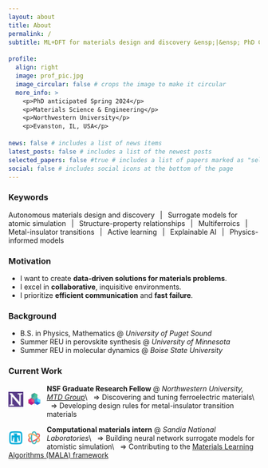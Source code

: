 ```yaml
---
layout: about
title: About
permalink: /
subtitle: ML+DFT for materials design and discovery &ensp;|&ensp; PhD Candidate &ensp;|&ensp; Rondinelli Group

profile:
  align: right
  image: prof_pic.jpg
  image_circular: false # crops the image to make it circular
  more_info: >
    <p>PhD anticipated Spring 2024</p>
    <p>Materials Science & Engineering</p> 
    <p>Northwestern University</p>
    <p>Evanston, IL, USA</p>

news: false # includes a list of news items
latest_posts: false # includes a list of the newest posts
selected_papers: false #true # includes a list of papers marked as "selected={true}"
social: false # includes social icons at the bottom of the page
---
```


<!-- TODO:
    - Add icons for background schools
 -->

### Keywords
Autonomous materials design and discovery &ensp;|&ensp; Surrogate models for atomic simulation &ensp;|&ensp; Structure-property relationships &ensp;|&ensp; Multiferroics &ensp;|&ensp; Metal-insulator transitions &ensp;|&ensp; Active learning &ensp;|&ensp; Explainable AI &ensp;|&ensp; Physics-informed models
 <!-- &ensp;|&ensp; Uncertainty quantification &ensp;|&ensp; Data visualization -->


### Motivation
- I want to create **data-driven solutions for materials problems**. 
- I excel in **collaborative**, inquisitive environments. 
- I prioritize **efficient communication** and **fast failure**.

<!-- 

<div style="display: flex; align-items: center;">
  <img src="assets/img/logo_ups.jpg" alt="Logo" style="width: 100px; float: left; margin-right: 10px;">
  <p>
    <strong>University of Puget Sound</strong>
    B.S. in Physics, Mathematics | Minor Computer Science (2014-2018)
    <br>

  </p>
</div>

&nbsp;

<div style="display: flex; align-items: center;">
  <img src="assets/img/logo_umn.png" alt="Logo" style="width: 70px; float: left; margin-right: 10px;">
  <p>
    Summer REU in perovskite synthesis @ <em>University of Minnesota</em>
  </p>
</div> -->

### Background
- B.S. in Physics, Mathematics @ *University of Puget Sound*
- Summer REU in perovskite synthesis @ *University of Minnesota*
- Summer REU in molecular dynamics @ *Boise State University*

### Current Work

<img src="assets/img/logo_nu.png"   alt="NU logo"           style="width: 30px; float: left; margin-right: 7px; margin-bottom: 15px; margin-top: 15px;">
<img src="assets/img/logo_mtdg.png" alt="MTDG logo"         style="width: 30px; float: left; margin-right: 10px; margin-bottom: 15px; margin-top: 15px;">

**NSF Graduate Research Fellow** @ *Northwestern University, [MTD Group](https://mtd.mccormick.northwestern.edu/)*\\
&nbsp;&nbsp;⇒ Discovering and tuning ferroelectric materials\\
&nbsp;&nbsp;⇒ Developing design rules for metal-insulator transition materials

<img src="assets/img/logo_sandia.png" alt="Sandia logo"     style="width: 30px; float: left; margin-right: 7px; margin-bottom: 10px; margin-top: 10px;">
<img src="assets/img/logo_mala.png"   alt="MALA logo"       style="width: 30px; float: left; margin-right: 10px; margin-bottom: 10px; margin-top: 10px;">

**Computational materials intern** @ *Sandia National Laboratories*\\
&nbsp;&nbsp;⇒ Building neural network surrogate models for atomistic simulation\\
&nbsp;&nbsp;⇒ Contributing to the [Materials Learning Algorithms (MALA) framework ](https://github.com/mala-project/mala)


<!-- <div style="display: flex;">
  <div style="margin-right: 10px;">
    <img src="assets/img/logo_sandia.png" alt="Sandia logo" style="width: 30px; margin-bottom: 10px;">
    <img src="assets/img/logo_mala.png" alt="MALA logo" style="width: 30px;">
  </div>

**Computational materials intern** @ *Sandia National Laboratories*\\
&nbsp;&nbsp;⇒ Building neural network surrogate models for atomistic simulation\\
&nbsp;&nbsp;⇒ Contributing to the [Materials Learning Algorithms (MALA) framework ](https://github.com/mala-project/mala)

</div>

<div style="display: flex; align-items: start;">
  <div style="margin-right: 10px;">
    <img src="assets/img/logo_sandia.png" alt="Sandia logo" style="width: 30px; margin-bottom: 10px;">
    <img src="assets/img/logo_mala.png" alt="MALA logo" style="width: 30px;">
  </div>
  <div>

**Computational materials intern** @ *Sandia National Laboratories*\\
&nbsp;&nbsp;⇒ Building neural network surrogate models for atomistic simulation<>
&nbsp;&nbsp;⇒ Contributing to the [Materials Learning Algorithms (MALA) framework ](https://github.com/mala-project/mala)

  </div>
</div>

<div style="display: flex; align-items: start;">
  <div style="margin-right: 10px;">
    <img src="assets/img/logo_sandia.png" alt="Sandia logo" style="width: 30px; margin-bottom: 10px;">
    <img src="assets/img/logo_mala.png" alt="MALA logo" style="width: 30px;">
  </div>
  <div>
  <strong>Computational Materials Intern</strong> @ <em>Sandia National Laboratories</em><br>
  &nbsp;&nbsp;⇒ Building neural network surrogate models for atomistic simulation<br>
  &nbsp;&nbsp;⇒ Contributing to the <a href=https://github.com/mala-project/mala> Materials Learning Algorithms (MALA) framework</a>
  </div>
</div> -->

<!-- <img src="assets/img/logo_sandia.png" alt="NU logo"     style="width: 30px; float: left; margin-right: 10px; margin-bottom: 10px; margin-top: 10px;">
<br>
<img src="assets/img/logo_mala.png" alt="MALA logo" style="width: 30px; float: left; margin-right: 10px; margin-bottom: 10px; margin-top: 10px;">

**Computational materials intern** @ *Sandia National Laboratories*
⇒ Building neural network surrogate models for atomistic simulation ([Materials Learning Algorithms](https://github.com/mala-project/mala)) -->


<!-- ### Future Work
- Open to: Research and analytics positions in materials science, data science, and everything in between
- Dream job: Building autonomous materials discovery workflows -->


<!-- - **Current work**: I leverage materials informatics and first-principles methods to study the structure-property relationships in inorganic materials. -->
<!-- - Broad competency across Bayesian and frequentist machine learning methods and first-principles calculation, in both high-throughput and high-fidelity settings  -->
<!-- For my thesis work, I leverage materials informatics and first-principles methods to study the structure-property relationships in inorganic materials. My current foci are , active learning in neural network surrogate models for atomistic simulation, and elucidating the interplay between electronic, magnetic, and lattice-dynamical forces that drive metal-insulator transitions. -->

<!-- Write your biography here. Tell the world about yourself. Link to your favorite [subreddit](http://reddit.com). You can put a picture in, too. The code is already in, just name your picture `prof_pic.jpg` and put it in the `img/` folder.

Put your address / P.O. box / other info right below your picture. You can also disable any of these elements by editing `profile` property of the YAML header of your `_pages/about.md`. Edit `_bibliography/papers.bib` and Jekyll will render your [publications page](/al-folio/publications/) automatically.

Link to your social media connections, too. This theme is set up to use [Font Awesome icons](https://fontawesome.com/) and [Academicons](https://jpswalsh.github.io/academicons/), like the ones below. Add your Facebook, Twitter, LinkedIn, Google Scholar, or just disable all of them. -->
